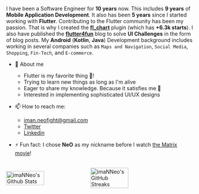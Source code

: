 I have been a Software Engineer for **10 years** now. This includes **9 years** of **Mobile Application Development**. It also has been **5 years** since I started working with **Flutter**.
Contributing to the Flutter community has been my passion. That is why I created the **[fl_chart](https://github.com/imaNNeo/fl_chart)** plugin (which has **+6.3k starts**). I also have published the **[flutter4fun](http://flutter4fun.com)** blog to solve **UI Challenges** in the form of blog posts.
My **Android** (**Kotlin**, **Java**) Development background includes working in several companies such as `Maps and Navigation`, `Social Media`, `Shopping`, `Fin-Tech`, and `E-commerce`.

* 🤗 About me
    - Flutter is my favorite thing 💙!
    - Trying to learn new things as long as I'm alive
    - Eager to share my knowledge. Because it satisfies me 🥳
    - Interested in implementing sophisticated UI/UX designs
    

* 📫 How to reach me:
    * iman.neofight@gmail.com
    * [Twitter](https://twitter.com/imaN_Khoshabi)
    * [Linkedin](https://www.linkedin.com/in/iman-khoshabi-7782a9114)

* ⚡ Fun fact: I chose **NeO** as my nickname before I watch [the Matrix movie](https://en.wikipedia.org/wiki/The_Matrix_(franchise))!
  
<br />
<div style="display: flex; align-items: center;">
<img width="45%" src="https://github-readme-stats.vercel.app/api?username=imaNNeo&show_icons=true&count_private=true&hide_title=false&theme=dracula" alt="imaNNeo's Github Stats" />

<img width="45%" src="https://github-readme-streak-stats.herokuapp.com?user=imaNNeo&theme=dracula&date_format=M%20j%5B%2C%20Y%5D" alt="imaNNeo's GitHub Streaks" />
</div>
